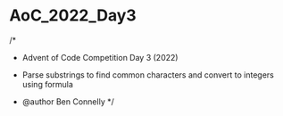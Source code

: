 # AoC_2022_Day3

/*
* Advent of Code Competition Day 3 (2022)

* Parse substrings to find common characters and convert to integers using formula

* @author Ben Connelly
*/
